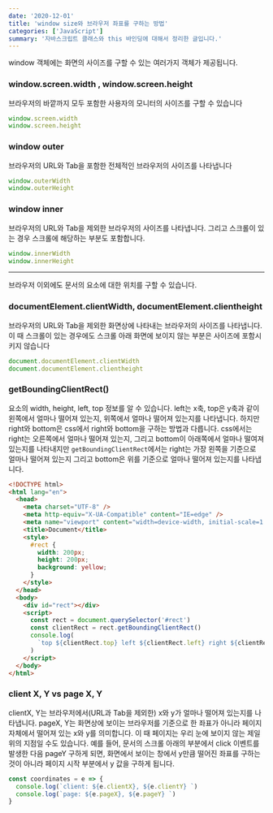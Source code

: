 ```yaml
---
date: '2020-12-01'
title: 'window size와 브라우저 좌표를 구하는 방법'
categories: ['JavaScript']
summary: '자바스크립트 클래스와 this 바인딩에 대해서 정리한 글입니다.'
---
```


window 객체에는 화면의 사이즈를 구할 수 있는 여러가지 객체가 제공됩니다.

### window.screen.width , window.screen.height

브라우저의 바깥까지 모두 포함한 사용자의 모니터의 사이즈를 구할 수 있습니다

```javascript
window.screen.width
window.screen.height
```

### window outer

브라우저의 URL와 Tab을 포함한 전체적인 브라우저의 사이즈를 나타냅니다

```javascript
window.outerWidth
window.outerHeight
```

### window inner

브라우저의 URL와 Tab을 제외한 브라우저의 사이즈를 나타냅니다. 그리고 스크롤이 있는 경우 스크롤에 해당하는 부분도 포함합니다.

```javascript
window.innerWidth
window.innerHeight
```

---

브라우저 이외에도 문서의 요소에 대한 위치를 구할 수 있습니다.

### documentElement.clientWidth, documentElement.clientheight

브라우저의 URL와 Tab을 제외한 화면상에 나타내는 브라우저의 사이즈를 나타냅니다. 이 때 스크롤이 있는 경우에도 스크롤 아래 화면에 보이지 않는 부분은 사이즈에 포함시키지 않습니다

```javascript
document.documentElement.clientWidth
document.documentElement.clientheight
```

### getBoundingClientRect()

요소의 width, height, left, top 정보를 알 수 있습니다. left는 x축, top은 y축과 같이 왼쪽에서 얼마나 떨어져 있는지, 위쪽에서 얼마나 떨어져 있는지를 나타냅니다. 하지만 right와 bottom은 css에서 right와 bottom을 구하는 방법과 다릅니다.
css에서는 right는 오른쪽에서 얼마나 떨어져 있는지, 그리고 bottom이 아래쪽에서 얼마나 떨여져있는지를 나타내지만 `getBoundingClientRect`에서는 right는 가장 왼쪽을 기준으로 얼마나 떨어져 있는지 그리고 bottom은 위를 기준으로 얼마나 떨어져 있는지를 나타냅니다.

```html
<!DOCTYPE html>
<html lang="en">
  <head>
    <meta charset="UTF-8" />
    <meta http-equiv="X-UA-Compatible" content="IE=edge" />
    <meta name="viewport" content="width=device-width, initial-scale=1.0" />
    <title>Document</title>
    <style>
      #rect {
        width: 200px;
        height: 200px;
        background: yellow;
      }
    </style>
  </head>
  <body>
    <div id="rect"></div>
    <script>
      const rect = document.querySelector('#rect')
      const clientRect = rect.getBoundingClientRect()
      console.log(
        `top ${clientRect.top} left ${clientRect.left} right ${clientRect.right} bottom ${clientRect.bottom}`,
      )
    </script>
  </body>
</html>
```

### client X, Y vs page X, Y

clientX, Y는 브라우저에서(URL과 Tab을 제외한) x와 y가 얼마나 떨어져 있는지를 나타냅니다.
pageX, Y는 화면상에 보이는 브라우저를 기준으로 한 좌표가 아니라 페이지 자체에서 떨어져 있는 x와 y를 의미합니다. 이 때 페이지는 우리 눈에 보이지 않는 제일 위의 지점일 수도 있습니다.
예를 들어, 문서의 스크롤 아래의 부분에서 click 이벤트를 발생한 다음 pageY 구하게 되면, 화면에서 보이는 창에서 y만큼 떨어진 좌표를 구하는 것이 아니라 페이지 시작 부분에서 y 값을 구하게 됩니다.

```javascript
const coordinates = e => {
  console.log(`client: ${e.clientX}, ${e.clientY} `)
  console.log(`page: ${e.pageX}, ${e.pageY} `)
}
```
